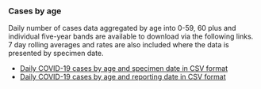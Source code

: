 ### Cases by age

Daily number of cases data aggregated by age into 0-59, 60 plus and individual five-year bands are available to download via the following links. 7 day rolling averages and rates are also included where the data is presented by specimen date.

* [Daily COVID-19 cases by age and specimen date in CSV format](/downloads/demographic/cases/specimen_date-latest.csv)
* [Daily COVID-19 cases by age and reporting date in CSV format](/downloads/demographic/cases/publish_date-latest.csv)
